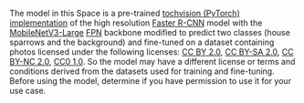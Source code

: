 The model in this Space is a pre-trained [tochvision (PyTorch) implementation](https://pytorch.org/vision/main/models/generated/torchvision.models.detection.fasterrcnn_mobilenet_v3_large_fpn.html#torchvision.models.detection.fasterrcnn_mobilenet_v3_large_fpn) of the high resolution [Faster R-CNN](https://arxiv.org/abs/1506.01497) model with the [MobileNetV3-Large](https://arxiv.org/abs/1905.02244) [FPN](https://arxiv.org/abs/1612.03144v2) backbone modified to predict two classes (house sparrows and the background) and fine-tuned on a dataset containing photos licensed under the following licenses: [CC BY 2.0](https://creativecommons.org/licenses/by/2.0/), [CC BY-SA 2.0](https://creativecommons.org/licenses/by-sa/2.0/), [CC BY-NC 2.0](https://creativecommons.org/licenses/by-nc/2.0/), [CC0 1.0](https://creativecommons.org/publicdomain/zero/1.0/). So the model may have a different license or terms and conditions derived from the datasets used for training and fine-tuning. Before using the model, determine if you have permission to use it for your use case.
